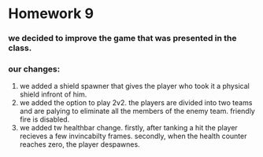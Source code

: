 # Homework 9

### we decided to improve the game that was presented in the class. 

### our changes: 
1. we added a shield spawner that gives the player who took it a physical shield infront of him.
2. we added the option to play 2v2. the players are divided into two teams and are palying to eliminate all the members of the enemy team. friendly fire is disabled.
3. we added tw healthbar change. firstly, after tanking a hit the player recieves a few invincabilty frames. secondly, when the health counter reaches zero, the player despawnes.
